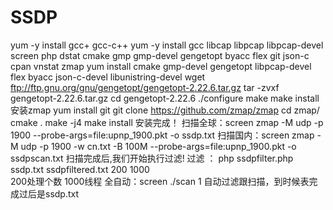 # SSDP
yum -y install gcc+ gcc-c++
yum -y install gcc libcap libpcap libpcap-devel screen php dstat cmake gmp gmp-devel gengetopt byacc flex git json-c cpan vnstat zmap
yum install cmake gmp-devel gengetopt libpcap-devel flex byacc json-c-devel libunistring-devel
wget ftp://ftp.gnu.org/gnu/gengetopt/gengetopt-2.22.6.tar.gz
tar -zvxf gengetopt-2.22.6.tar.gz
cd gengetopt-2.22.6
./configure
make
make install
安装zmap
yum install git
git clone https://github.com/zmap/zmap
cd zmap/
cmake .
make -j4
make install
安装完成！
扫描全球：screen zmap -M udp -p 1900 --probe-args=file:upnp_1900.pkt -o ssdp.txt
扫描国内：screen zmap -M udp -p 1900 -w cn.txt -B 100M --probe-args=file:upnp_1900.pkt -o ssdpscan.txt
扫描完成后,我们开始执行过滤!
过滤 ： php ssdpfilter.php ssdp.txt ssdpfiltered.txt 200 1000  
200处理个数  1000线程
全自动：screen ./scan 1
自动过滤跟扫描，到时候表完成过后是ssdp.txt
